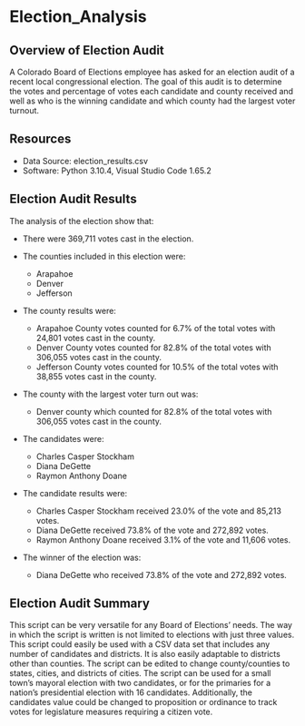 # Election_Analysis

## Overview of Election Audit
A Colorado Board of Elections employee has asked for an election audit of a recent local congressional election. The goal of this audit is to determine the votes and percentage of votes each candidate and county received and well as who is the winning candidate and which county had the largest voter turnout.

## Resources
- Data Source: election_results.csv
- Software: Python 3.10.4, Visual Studio Code 1.65.2

## Election Audit Results
The analysis of the election show that:
- There were 369,711 votes cast in the election.

- The counties included in this election were:
	- Arapahoe
	- Denver
	- Jefferson
- The county results were:
	- Arapahoe County votes counted for 6.7% of the total votes with 24,801 votes cast in the county.
	- Denver County votes counted for 82.8% of the total votes with 306,055 votes cast in the county.
	- Jefferson County votes counted for 10.5% of the total votes with 38,855 votes cast in the county.
- The county with the largest voter turn out was:
	- Denver county which counted for 82.8% of the total votes with 306,055 votes cast in the county.

- The candidates were:
	- Charles Casper Stockham
	- Diana DeGette
	- Raymon Anthony Doane
- The candidate results were:
	- Charles Casper Stockham received 23.0% of the vote and 85,213 votes.
	- Diana DeGette received 73.8% of the vote and 272,892 votes.
	- Raymon Anthony Doane received 3.1% of the vote and 11,606 votes.
- The winner of the election was:
	- Diana DeGette who received 73.8% of the vote and 272,892 votes.

## Election Audit Summary
This script can be very versatile for any Board of Elections’ needs. The way in which the script is written is not limited to elections with just three values. This script could easily be used with a CSV data set that includes any number of candidates and districts. It is also easily adaptable to districts other than counties. The script can be edited to change county/counties to states, cities, and districts of cities. The script can be used for a small town’s mayoral election with two candidates, or for the primaries for a nation’s presidential election with 16 candidates. Additionally, the candidates value could be changed to proposition or ordinance to track votes for legislature measures requiring a citizen vote.
